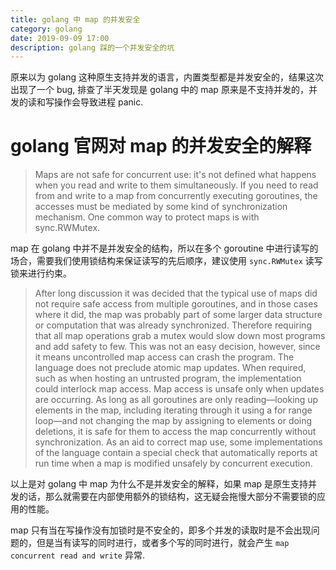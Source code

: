 ```yaml
---
title: golang 中 map 的并发安全
category: golang
date: 2019-09-09 17:00
description: golang 踩的一个并发安全的坑
---
```


原来以为 golang 这种原生支持并发的语言，内置类型都是并发安全的，结果这次出现了一个 bug, 排查了半天发现是 golang 中的 map 原来是不支持并发的，并发的读和写操作会导致进程 panic.

# golang 官网对 map 的并发安全的解释

> Maps are not safe for concurrent use: it's not defined what happens when you read and write to them simultaneously. If you need to read from and write to a map from concurrently executing goroutines, the accesses must be mediated by some kind of synchronization mechanism. One common way to protect maps is with sync.RWMutex.

map 在 golang 中并不是并发安全的结构，所以在多个 goroutine 中进行读写的场合，需要我们使用锁结构来保证读写的先后顺序，建议使用 `sync.RWMutex` 读写锁来进行约束。

> After long discussion it was decided that the typical use of maps did not require safe access from multiple goroutines, and in those cases where it did, the map was probably part of some larger data structure or computation that was already synchronized. Therefore requiring that all map operations grab a mutex would slow down most programs and add safety to few. This was not an easy decision, however, since it means uncontrolled map access can crash the program.
> The language does not preclude atomic map updates. When required, such as when hosting an untrusted program, the implementation could interlock map access.
> Map access is unsafe only when updates are occurring. As long as all goroutines are only reading—looking up elements in the map, including iterating through it using a for range loop—and not changing the map by assigning to elements or doing deletions, it is safe for them to access the map concurrently without synchronization.
> As an aid to correct map use, some implementations of the language contain a special check that automatically reports at run time when a map is modified unsafely by concurrent execution.

以上是对 golang 中 map 为什么不是并发安全的解释，如果 map 是原生支持并发的话，那么就需要在内部使用额外的锁结构，这无疑会拖慢大部分不需要锁的应用的性能。

map 只有当在写操作没有加锁时是不安全的，即多个并发的读取时是不会出现问题的，但是当有读写的同时进行，或者多个写的同时进行，就会产生 `map concurrent read and write` 异常.
